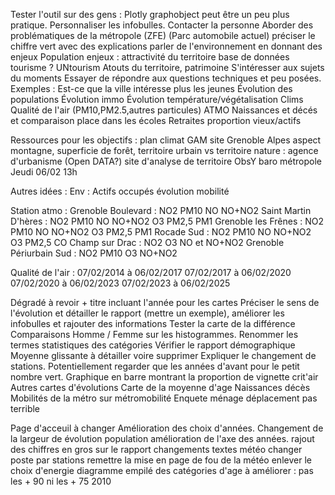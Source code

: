 Tester l'outil sur des gens :
Plotly graphobject peut être un peu plus pratique.
Personnaliser les infobulles.
Contacter la personne
    Aborder des problématiques de la métropole (ZFE) (Parc automobile actuel)
    préciser le chiffre vert avec des explications
    parler de l'environnement en donnant des enjeux
    Population enjeux : attractivité du territoire
    base de données tourisme ? UNtourism
    Atouts du territoire, patrimoine
S'intéresser aux sujets du moments
Essayer de répondre aux questions techniques et peu posées.
Exemples :
    Est-ce que la ville intéresse plus les jeunes
    Évolution des populations
    Évolution immo
    Évolution température/végétalisation
    Clims
    Qualité de l'air (PM10,PM2.5,autres particules) ATMO
    Naissances et décés et comparaison place dans les écoles
    Retraites proportion vieux/actifs

Ressources pour les objectifs :
    plan climat GAM
    site Grenoble Alpes
    aspect montagne, superficie de forêt, territoire urbain vs territoire nature : agence d'urbanisme (Open DATA?)
    site d'analyse de territoire ObsY
    baro métropole
Jeudi 06/02 13h


Autres idées :
    Env : 
        Actifs occupés évolution mobilité


Station atmo :
    Grenoble Boulevard : NO2 PM10 NO NO+NO2
    Saint Martin D'hères : NO2 PM10 NO NO+NO2 O3 PM2,5 PM1
    Grenoble les Frênes : NO2 PM10 NO NO+NO2 O3 PM2,5 PM1
    Rocade Sud : NO2 PM10 NO NO+NO2 O3 PM2,5 CO
    Champ sur Drac : NO2 O3 NO et NO+NO2
    Grenoble Périurbain Sud : NO2 PM10 O3 NO+NO2

Qualité de l'air :  07/02/2014 à 06/02/2017 07/02/2017 à 06/02/2020 07/02/2020 à 06/02/2023 07/02/2023 à 06/02/2025

Dégradé à revoir + titre incluant l'année pour les cartes
Préciser le sens de l'évolution et détailler le rapport (mettre un exemple), améliorer les infobulles et rajouter des informations
Tester la carte de la différence
Comparaisons Homme / Femme sur les histogrammes.
Renommer les termes statistiques des catégories
Vérifier le rapport démographique
Moyenne glissante à détailler voire supprimer
Expliquer le changement de stations.
Potentiellement regarder que les années d'avant pour le petit nombre vert.
Graphique en barre montrant la proportion de vignette crit'air
Autres cartes d'évolutions
Carte de la moyenne d'age
Naissances décès
Mobilités de la métro sur métromobilité
Enquete ménage déplacement pas terrible

Page d'acceuil à changer
Amélioration des choix d'années.
Changement de la largeur de évolution population
amélioration de l'axe des années.
rajout des chiffres en gros sur le rapport 
changements textes météo
changer poste par stations
remettre la mise en page de fou de la météo
enlever le choix d'energie
diagramme empilé des catégories d'age à améliorer : pas les + 90 ni les + 75 2010